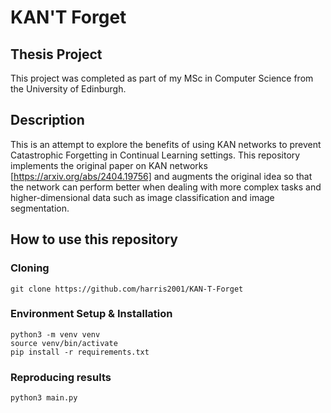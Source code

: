 # KAN'T Forget

## Thesis Project
This project was completed as part of my MSc in Computer Science from the University of Edinburgh.

## Description
This is an attempt to explore the benefits of using KAN networks to prevent Catastrophic Forgetting in Continual Learning settings. This repository implements the original paper on KAN networks [https://arxiv.org/abs/2404.19756] and augments the original idea so that the network can perform better when dealing with more complex tasks and higher-dimensional data such as image classification and image segmentation.
## How to use this repository
### Cloning
```
git clone https://github.com/harris2001/KAN-T-Forget
```
### Environment Setup & Installation
```
python3 -m venv venv
source venv/bin/activate
pip install -r requirements.txt 
```
### Reproducing results
```
python3 main.py
```
